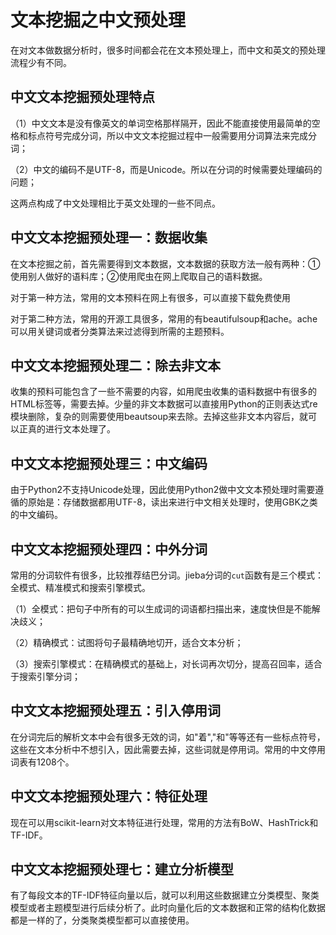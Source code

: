 # 文本挖掘之中文预处理

在对文本做数据分析时，很多时间都会花在文本预处理上，而中文和英文的预处理流程少有不同。


## 中文文本挖掘预处理特点

（1）中文文本是没有像英文的单词空格那样隔开，因此不能直接使用最简单的空格和标点符号完成分词，所以中文文本挖掘过程中一般需要用分词算法来完成分词；

（2）中文的编码不是UTF-8，而是Unicode。所以在分词的时候需要处理编码的问题；

这两点构成了中文处理相比于英文处理的一些不同点。



## 中文文本挖掘预处理一：数据收集

在文本挖掘之前，首先需要得到文本数据，文本数据的获取方法一般有两种：①使用别人做好的语料库；②使用爬虫在网上爬取自己的语料数据。

对于第一种方法，常用的文本预料在网上有很多，可以直接下载免费使用

对于第二种方法，常用的开源工具很多，常用的有beautifulsoup和ache。ache可以用关键词或者分类算法来过滤得到所需的主题预料。



## 中文文本挖掘预处理二：除去非文本

收集的预料可能包含了一些不需要的内容，如用爬虫收集的语料数据中有很多的HTML标签等，需要去掉。少量的非文本数据可以直接用Python的正则表达式re模块删除，复杂的则需要使用beautsoup来去除。去掉这些非文本内容后，就可以正真的进行文本处理了。



## 中文文本挖掘预处理三：中文编码

由于Python2不支持Unicode处理，因此使用Python2做中文文本预处理时需要遵循的原始是：存储数据都用UTF-8，读出来进行中文相关处理时，使用GBK之类的中文编码。



## 中文文本挖掘预处理四：中外分词

常用的分词软件有很多，比较推荐结巴分词。jieba分词的`cut`函数有是三个模式：全模式、精准模式和搜索引擎模式。

（1）全模式：把句子中所有的可以生成词的词语都扫描出来，速度快但是不能解决歧义；

（2）精确模式：试图将句子最精确地切开，适合文本分析；

（3）搜索引擎模式：在精确模式的基础上，对长词再次切分，提高召回率，适合于搜索引擎分词；



## 中文文本挖掘预处理五：引入停用词

在分词完后的解析文本中会有很多无效的词，如"着","和"等等还有一些标点符号，这些在文本分析中不想引入，因此需要去掉，这些词就是停用词。常用的中文停用词表有1208个。



## 中文文本挖掘预处理六：特征处理

现在可以用scikit-learn对文本特征进行处理，常用的方法有BoW、HashTrick和TF-IDF。





## 中文文本挖掘预处理七：建立分析模型

有了每段文本的TF-IDF特征向量以后，就可以利用这些数据建立分类模型、聚类模型或者主题模型进行后续分析了。此时向量化后的文本数据和正常的结构化数据都是一样的了，分类聚类模型都可以直接使用。



































